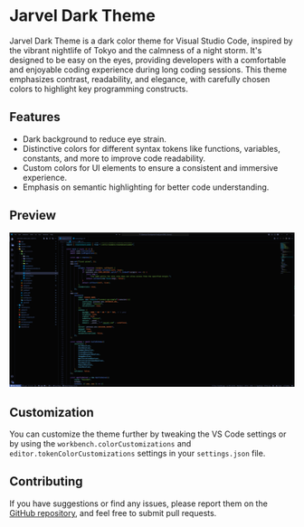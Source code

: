 # Jarvel Dark Theme

Jarvel Dark Theme is a dark color theme for Visual Studio Code, inspired by the vibrant nightlife of Tokyo and the calmness of a night storm. It's designed to be easy on the eyes, providing developers with a comfortable and enjoyable coding experience during long coding sessions. This theme emphasizes contrast, readability, and elegance, with carefully chosen colors to highlight key programming constructs.

## Features

- Dark background to reduce eye strain.
- Distinctive colors for different syntax tokens like functions, variables, constants, and more to improve code readability.
- Custom colors for UI elements to ensure a consistent and immersive experience.
- Emphasis on semantic highlighting for better code understanding.

## Preview

![Preview of Jarvel Dark Theme](https://raw.githubusercontent.com/onraj/jarvel-theme/main/screenshot.png)

## Customization

You can customize the theme further by tweaking the VS Code settings or by using the `workbench.colorCustomizations` and `editor.tokenColorCustomizations` settings in your `settings.json` file.

## Contributing

If you have suggestions or find any issues, please report them on the [GitHub repository](https://github.com/onraj/jarvel-theme/issues), and feel free to submit pull requests.
